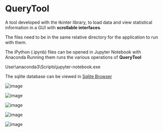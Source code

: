 # QueryTool
A tool developed with the tkinter library, to load data and view statistical information in a GUI with **scrollable interfaces**.

The files need to be in the same relative directory for the application to run with them.

The iPython (.ipynb) files can be opened in Jupyter Notebook with Anaconda
Running them runs the various operations of **QueryTool**

User\anaconda3\Scripts\jupyter-notebook.exe

The sqlite database can be viewed in [Sqlite Browser](https://sqlitebrowser.org/)


![image](https://github.com/user-attachments/assets/9d67ebfc-423e-41c8-9ede-7612e530f423)

![image](https://github.com/user-attachments/assets/0f1cd0dd-ecee-46df-8357-72ed692dfd5c)

![image](https://github.com/user-attachments/assets/5329a1fb-b073-4184-a037-c79844cbc364)

![image](https://github.com/user-attachments/assets/f7be0546-27b1-4dca-ad5a-8f6cc631e35b)

![image](https://github.com/user-attachments/assets/49154dbd-2543-4122-9bcb-637c71e0952e)
